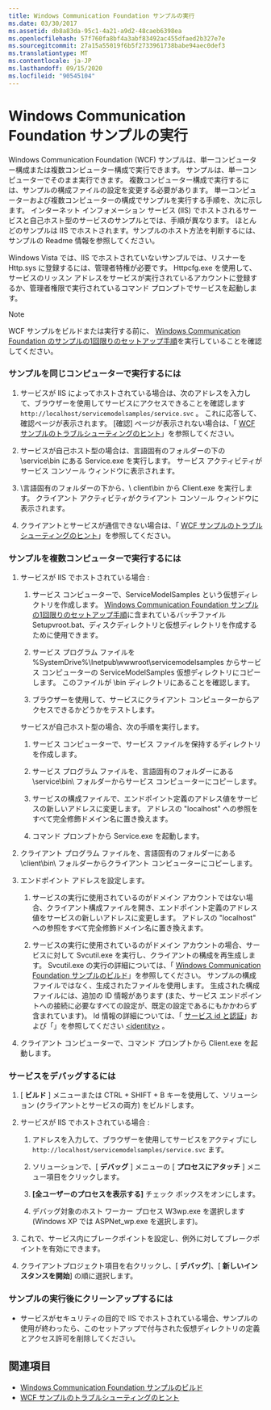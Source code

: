 ```yaml
---
title: Windows Communication Foundation サンプルの実行
ms.date: 03/30/2017
ms.assetid: db8a83da-95c1-4a21-a9d2-48caeb6398ea
ms.openlocfilehash: 57f760fa8bf4a3abf83492ac455dfaed2b327e7e
ms.sourcegitcommit: 27a15a55019f6b5f2733961738babe94aec0def3
ms.translationtype: MT
ms.contentlocale: ja-JP
ms.lasthandoff: 09/15/2020
ms.locfileid: "90545104"
---
```

# <a name="running-the-windows-communication-foundation-samples"></a>Windows Communication Foundation サンプルの実行
Windows Communication Foundation (WCF) サンプルは、単一コンピューター構成または複数コンピューター構成で実行できます。 サンプルは、単一コンピューターでそのまま実行できます。 複数コンピューター構成で実行するには、サンプルの構成ファイルの設定を変更する必要があります。 単一コンピューターおよび複数コンピューターの構成でサンプルを実行する手順を、次に示します。 インターネット インフォメーション サービス (IIS) でホストされるサービスと自己ホスト型のサービスのサンプルとでは、手順が異なります。 ほとんどのサンプルは IIS でホストされます。サンプルのホスト方法を判断するには、サンプルの Readme 情報を参照してください。  
  
 Windows Vista では、IIS でホストされていないサンプルでは、リスナーを Http.sys に登録するには、管理者特権が必要です。 Httpcfg.exe を使用して、サービスのリッスン アドレスをサービスが実行されているアカウントに登録するか、管理者権限で実行されているコマンド プロンプトでサービスを起動します。  
  
> [!NOTE]
> WCF サンプルをビルドまたは実行する前に、 [Windows Communication Foundation のサンプルの1回限りのセットアップ手順](one-time-setup-procedure-for-the-wcf-samples.md)を実行していることを確認してください。  
  
### <a name="to-run-the-sample-on-the-same-machine"></a>サンプルを同じコンピューターで実行するには  
  
1. サービスが IIS によってホストされている場合は、次のアドレスを入力して、ブラウザーを使用してサービスにアクセスできることを確認します `http://localhost/servicemodelsamples/service.svc` 。 これに応答して、確認ページが表示されます。 [確認] ページが表示されない場合は、「 [WCF サンプルのトラブルシューティングのヒント](/previous-versions/dotnet/netframework-3.5/ms751511(v=vs.90))」を参照してください。  
  
2. サービスが自己ホスト型の場合は、言語固有のフォルダーの下の \service\bin にある Service.exe を実行します。 サービス アクティビティがサービス コンソール ウィンドウに表示されます。  
  
3. \\言語固有のフォルダーの下から、\ client\bin から Client.exe を実行します。 クライアント アクティビティがクライアント コンソール ウィンドウに表示されます。  
  
4. クライアントとサービスが通信できない場合は、「 [WCF サンプルのトラブルシューティングのヒント](/previous-versions/dotnet/netframework-3.5/ms751511(v=vs.90))」を参照してください。  
  
### <a name="to-run-the-sample-across-machines"></a>サンプルを複数コンピューターで実行するには  
  
1. サービスが IIS でホストされている場合 :  
  
    1. サービス コンピューターで、ServiceModelSamples という仮想ディレクトリを作成します。 [Windows Communication Foundation サンプルの1回限りのセットアップ手順](one-time-setup-procedure-for-the-wcf-samples.md)に含まれているバッチファイル Setupvroot.bat、ディスクディレクトリと仮想ディレクトリを作成するために使用できます。  
  
    2. サービス プログラム ファイルを %SystemDrive%\Inetpub\wwwroot\servicemodelsamples からサービス コンピューターの ServiceModelSamples 仮想ディレクトリにコピーします。 このファイルが \bin ディレクトリにあることを確認します。  
  
    3. ブラウザーを使用して、サービスにクライアント コンピューターからアクセスできるかどうかをテストします。  
  
     サービスが自己ホスト型の場合、次の手順を実行します。  
  
    1. サービス コンピューターで、サービス ファイルを保持するディレクトリを作成します。  
  
    2. サービス プログラム ファイルを、言語固有のフォルダーにある \service\bin\ フォルダーからサービス コンピューターにコピーします。  
  
    3. サービスの構成ファイルで、エンドポイント定義のアドレス値をサービスの新しいアドレスに変更します。 アドレスの "localhost" への参照をすべて完全修飾ドメイン名に置き換えます。  
  
    4. コマンド プロンプトから Service.exe を起動します。  
  
2. クライアント プログラム ファイルを、言語固有のフォルダーにある \client\bin\ フォルダーからクライアント コンピューターにコピーします。  
  
3. エンドポイント アドレスを設定します。  
  
    1. サービスの実行に使用されているのがドメイン アカウントではない場合、クライアント構成ファイルを開き、エンドポイント定義のアドレス値をサービスの新しいアドレスに変更します。 アドレスの "localhost" への参照をすべて完全修飾ドメイン名に置き換えます。  
  
    2. サービスの実行に使用されているのがドメイン アカウントの場合、サービスに対して Svcutil.exe を実行し、クライアントの構成を再生成します。 Svcutil.exe の実行の詳細については、「 [Windows Communication Foundation サンプルのビルド](building-the-samples.md)」を参照してください。 サンプルの構成ファイルではなく、生成されたファイルを使用します。 生成された構成ファイルには、追加の ID 情報があります (また、サービス エンドポイントへの接続に必要なすべての設定が、既定の設定であるにもかかわらず含まれています)。 Id 情報の詳細については、「 [サービス id と認証](../feature-details/service-identity-and-authentication.md)」および「」を参照してください [\<identity>](../../configure-apps/file-schema/wcf/identity.md) 。  
  
4. クライアント コンピューターで、コマンド プロンプトから Client.exe を起動します。  
  
### <a name="to-debug-a-service"></a>サービスをデバッグするには  
  
1. [ **ビルド** ] メニューまたは CTRL + SHIFT + B キーを使用して、ソリューション (クライアントとサービスの両方) をビルドします。  
  
2. サービスが IIS でホストされている場合 :  
  
    1. アドレスを入力して、ブラウザーを使用してサービスをアクティブにし `http://localhost/servicemodelsamples/service.svc` ます。  
  
    2. ソリューションで、[ **デバッグ** ] メニューの [ **プロセスにアタッチ** ] メニュー項目をクリックします。  
  
    3. **[全ユーザーのプロセスを表示する]** チェック ボックスをオンにします。  
  
    4. デバッグ対象のホスト ワーカー プロセス W3wp.exe を選択します (Windows XP では ASPNet_wp.exe を選択します)。  
  
3. これで、サービス内にブレークポイントを設定し、例外に対してブレークポイントを有効にできます。  
  
4. クライアントプロジェクト項目を右クリックし、[ **デバッグ**]、[ **新しいインスタンスを開始**] の順に選択します。  
  
### <a name="to-clean-up-after-the-sample"></a>サンプルの実行後にクリーンアップするには  
  
- サービスがセキュリティの目的で IIS でホストされている場合、サンプルの使用が終わったら、このセットアップで付与された仮想ディレクトリの定義とアクセス許可を削除してください。  
  
## <a name="see-also"></a>関連項目

- [Windows Communication Foundation サンプルのビルド](building-the-samples.md)
- [WCF サンプルのトラブルシューティングのヒント](/previous-versions/dotnet/netframework-3.5/ms751511(v=vs.90))
